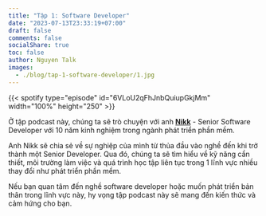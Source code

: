 ```yaml
---
title: "Tập 1: Software Developer"
date: "2023-07-13T23:33:19+07:00"
draft: false
comments: false
socialShare: true
toc: false
author: Nguyen Talk
images:
  - ./blog/tap-1-software-developer/1.jpg
---
```


{{< spotify type="episode" id="6VLoU2qFhJnbQuiupGkjMm" width="100%" height="250" >}}

Ở tập podcast này, chúng ta sẽ trò chuyện với anh [__Nikk__](https://nikkdev.com/) - Senior Software Developer với 10 năm kinh nghiệm trong ngành phát triển phần mềm.<br>
<!--more-->

Anh Nikk sẽ chia sẻ về sự nghiệp của mình từ thủa đầu vào nghề đến khi trở thành một Senior Developer. Qua đó, chúng ta sẽ tìm hiểu về kỹ năng cần thiết, môi trường làm việc và quá trình học tập liên tục trong 1 lĩnh vực nhiều thay đổi như phát triển phần mềm.<br>

Nếu bạn quan tâm đến nghề software developer hoặc muốn phát triển bản thân trong lĩnh vực này, hy vọng tập podcast này sẽ mang đến kiến thức và cảm hứng cho bạn.
